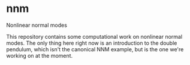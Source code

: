 nnm
===

Nonlinear normal modes


This repository contains some computational work on nonlinear normal modes. The only thing here right now is an 
introduction to the double pendulum, which isn't the canonical NNM example, but is the one we're working on
at the moment.
